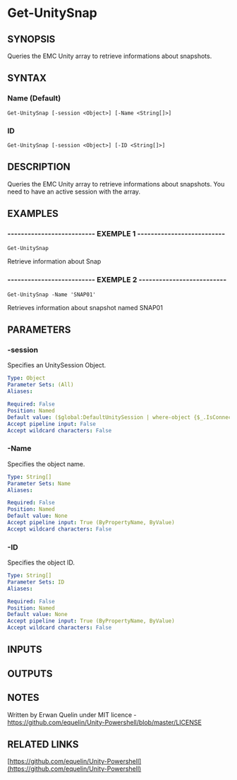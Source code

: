 # Get-UnitySnap

## SYNOPSIS
Queries the EMC Unity array to retrieve informations about snapshots.

## SYNTAX

### Name (Default)
```
Get-UnitySnap [-session <Object>] [-Name <String[]>]
```

### ID
```
Get-UnitySnap [-session <Object>] [-ID <String[]>]
```

## DESCRIPTION
Queries the EMC Unity array to retrieve informations about snapshots.
You need to have an active session with the array.

## EXAMPLES

### -------------------------- EXEMPLE 1 --------------------------
```
Get-UnitySnap
```

Retrieve information about Snap

### -------------------------- EXEMPLE 2 --------------------------
```
Get-UnitySnap -Name 'SNAP01'
```

Retrieves information about snapshot named SNAP01

## PARAMETERS

### -session
Specifies an UnitySession Object.

```yaml
Type: Object
Parameter Sets: (All)
Aliases: 

Required: False
Position: Named
Default value: ($global:DefaultUnitySession | where-object {$_.IsConnected -eq $true})
Accept pipeline input: False
Accept wildcard characters: False
```

### -Name
Specifies the object name.

```yaml
Type: String[]
Parameter Sets: Name
Aliases: 

Required: False
Position: Named
Default value: None
Accept pipeline input: True (ByPropertyName, ByValue)
Accept wildcard characters: False
```

### -ID
Specifies the object ID.

```yaml
Type: String[]
Parameter Sets: ID
Aliases: 

Required: False
Position: Named
Default value: None
Accept pipeline input: True (ByPropertyName, ByValue)
Accept wildcard characters: False
```

## INPUTS

## OUTPUTS

## NOTES
Written by Erwan Quelin under MIT licence - https://github.com/equelin/Unity-Powershell/blob/master/LICENSE

## RELATED LINKS

[https://github.com/equelin/Unity-Powershell](https://github.com/equelin/Unity-Powershell)

